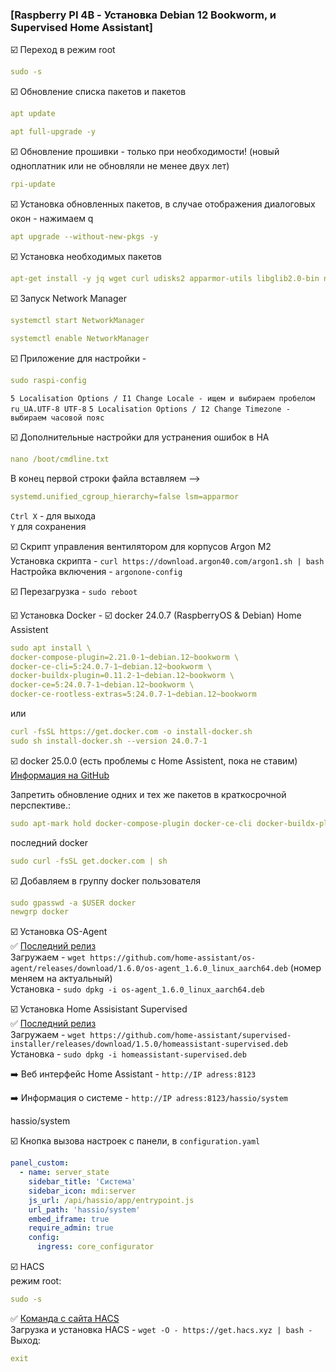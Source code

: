 ### [Raspberry PI 4B - Установка Debian 12 Bookworm, и Supervised Home Assistant]

:ballot_box_with_check: Переход в режим root    
```yaml
sudo -s
```
:ballot_box_with_check: Обновление списка пакетов и пакетов    
```yaml
apt update
```
```yaml
apt full-upgrade -y
```
:ballot_box_with_check: Обновление прошивки - только при необходимости! (новый одноплатник или не обновляли не менее двух лет)    
```yaml
rpi-update
```
:ballot_box_with_check: Установка обновленных пакетов, в случае отображения диалоговых окон - нажимаем q    
```yaml
apt upgrade --without-new-pkgs -y
```
:ballot_box_with_check: Установка необходимых пакетов    
```yaml
apt-get install -y jq wget curl udisks2 apparmor-utils libglib2.0-bin network-manager dbus systemd-journal-remote systemd-resolved
```
:ballot_box_with_check: Запуск Network Manager    
```yaml
systemctl start NetworkManager
 
systemctl enable NetworkManager
```
   
:ballot_box_with_check: Приложение для настройки - 
```yaml
sudo raspi-config
```
`5 Localisation Options / I1 Change Locale - ищем и выбираем пробелом ru_UA.UTF-8 UTF-8`
`5 Localisation Options / I2 Change Timezone - выбираем часовой пояс`

:ballot_box_with_check: Дополнительные настройки для устранения ошибок в НА    
```yaml
nano /boot/cmdline.txt
```
В конец первой строки файла вставляем -->
```yaml
systemd.unified_cgroup_hierarchy=false lsm=apparmor
```
`Ctrl X` - для выхода    
`Y` для сохранения    

:ballot_box_with_check: Скрипт управления вентилятором для корпусов Argon M2    
Установка скрипта - `curl https://download.argon40.com/argon1.sh | bash`    
Настройка включения - `argonone-config`      

:ballot_box_with_check: Перезагрузка - `sudo reboot` 


:ballot_box_with_check: Установка Docker - 
:ballot_box_with_check: docker 24.0.7 (RaspberryOS & Debian) Home Assistent
```yaml
sudo apt install \
docker-compose-plugin=2.21.0-1~debian.12~bookworm \
docker-ce-cli=5:24.0.7-1~debian.12~bookworm \
docker-buildx-plugin=0.11.2-1~debian.12~bookworm \
docker-ce=5:24.0.7-1~debian.12~bookworm \
docker-ce-rootless-extras=5:24.0.7-1~debian.12~bookworm
```
или
```yaml
curl -fsSL https://get.docker.com -o install-docker.sh
sudo sh install-docker.sh --version 24.0.7-1
```
:ballot_box_with_check: docker 25.0.0 (есть проблемы с Home Assistent, пока не ставим)
[Информация на GitHub](https://github.com/home-assistant/supervisor/issues/4827)

Запретить обновление одних и тех же пакетов в краткосрочной перспективе.:
```yaml
sudo apt-mark hold docker-compose-plugin docker-ce-cli docker-buildx-plugin docker-ce docker-ce-rootless-extras
```
последний docker
```yaml
sudo curl -fsSL get.docker.com | sh
```

:ballot_box_with_check: Добавляем в группу docker пользователя
```yaml
sudo gpasswd -a $USER docker
newgrp docker
```

:ballot_box_with_check: Установка OS-Agent    
:white_check_mark: [Последний релиз](https://github.com/home-assistant/os-agent/releases/latest)    
Загружаем - `wget https://github.com/home-assistant/os-agent/releases/download/1.6.0/os-agent_1.6.0_linux_aarch64.deb` (номер меняем на актуальный)    
Установка - `sudo dpkg -i os-agent_1.6.0_linux_aarch64.deb`    

:ballot_box_with_check: Установка Home Assisistant Supervised    
:white_check_mark: [Последний релиз](https://github.com/home-assistant/supervised-installer/releases)    
Загружаем - `wget https://github.com/home-assistant/supervised-installer/releases/download/1.5.0/homeassistant-supervised.deb`    
Установка - `sudo dpkg -i homeassistant-supervised.deb`    

:arrow_right: Веб интерфейс Home Assistant - `http://IP adress:8123`    

:arrow_right: Информация о системе - `http://IP adress:8123/hassio/system`    

hassio/system

:ballot_box_with_check: Кнопка вызова настроек с панели, в `configuration.yaml`     
```yaml
panel_custom:
  - name: server_state
    sidebar_title: 'Система'
    sidebar_icon: mdi:server
    js_url: /api/hassio/app/entrypoint.js
    url_path: 'hassio/system'
    embed_iframe: true
    require_admin: true
    config:
      ingress: core_configurator 
```
:ballot_box_with_check: HACS    
режим root:    
```yaml
sudo -s
```
:white_check_mark: [Команда с сайта HACS](https://hacs.xyz/docs/setup/download)    
Загрузка и установка HACS - `wget -O - https://get.hacs.xyz | bash -`    
Выход:    
```yaml
exit
```
